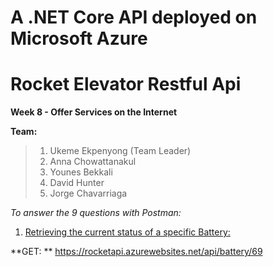 # <b>A .NET Core API deployed on Microsoft Azure</b>

# <b>Rocket Elevator Restful Api</b>

**Week 8 - Offer Services on the Internet** 

**Team:** 

>1. Ukeme Ekpenyong (Team Leader)
>2. Anna Chowattanakul
>3. Younes Bekkali
>4. David Hunter
>5. Jorge Chavarriaga


*To answer the 9 questions with Postman:*

1. [Retrieving the current status of a specific Battery:](https://rocketapi.azurewebsites.net/api/battery/69)

**GET: ** https://rocketapi.azurewebsites.net/api/battery/69 
